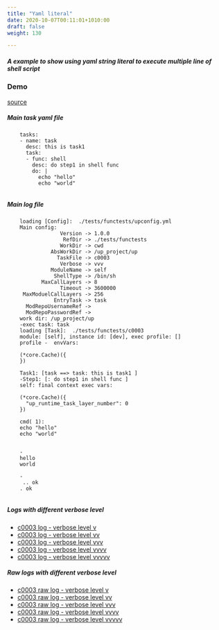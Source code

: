 ```yaml
---
title: "Yaml literal"
date: 2020-10-07T00:11:01+1010:00
draft: false
weight: 130

---
```


##### A example to show using yaml string literal to execute multiple line of shell script

### Demo








[source](https://github.com/upcmd/up/blob/master/tests/functests/c0003.yml)

##### Main task yaml file
```
    tasks:
    - name: task
      desc: this is task1
      task:
      - func: shell
        desc: do step1 in shell func
        do: |
          echo "hello"
          echo "world"
    
```
##### Main log file
```
    loading [Config]:  ./tests/functests/upconfig.yml
    Main config:
                 Version -> 1.0.0
                  RefDir -> ./tests/functests
                 WorkDir -> cwd
              AbsWorkDir -> /up_project/up
                TaskFile -> c0003
                 Verbose -> vvv
              ModuleName -> self
               ShellType -> /bin/sh
           MaxCallLayers -> 8
                 Timeout -> 3600000
     MaxModuelCallLayers -> 256
               EntryTask -> task
      ModRepoUsernameRef -> 
      ModRepoPasswordRef -> 
    work dir: /up_project/up
    -exec task: task
    loading [Task]:  ./tests/functests/c0003
    module: [self], instance id: [dev], exec profile: []
    profile -  envVars:
    
    (*core.Cache)({
    })
    
    Task1: [task ==> task: this is task1 ]
    -Step1: [: do step1 in shell func ]
    self: final context exec vars:
    
    (*core.Cache)({
      "up_runtime_task_layer_number": 0
    })
    
    cmd( 1):
    echo "hello"
    echo "world"
    
    
    -
    hello
    world
    
    -
     .. ok
    . ok
    
```


##### Logs with different verbose level
* [c0003 log - verbose level v](../../logs/c0003_v)
* [c0003 log - verbose level vv](../../logs/c0003_vv)
* [c0003 log - verbose level vvv](../../logs/c0003_vvvv)
* [c0003 log - verbose level vvvv](../../logs/c0003_vvvv)
* [c0003 log - verbose level vvvvv](../../logs/c0003_vvvvv)

##### Raw logs with different verbose level
* [c0003 raw log - verbose level v](../../reflogs/c0003_v.log)
* [c0003 raw log - verbose level vv](../../reflogs/c0003_vv.log)
* [c0003 raw log - verbose level vvv](../../reflogs/c0003_vvv.log)
* [c0003 raw log - verbose level vvvv](../../reflogs/c0003_vvvv.log)
* [c0003 raw log - verbose level vvvvv](../../reflogs/c0003_vvvvv.log)







